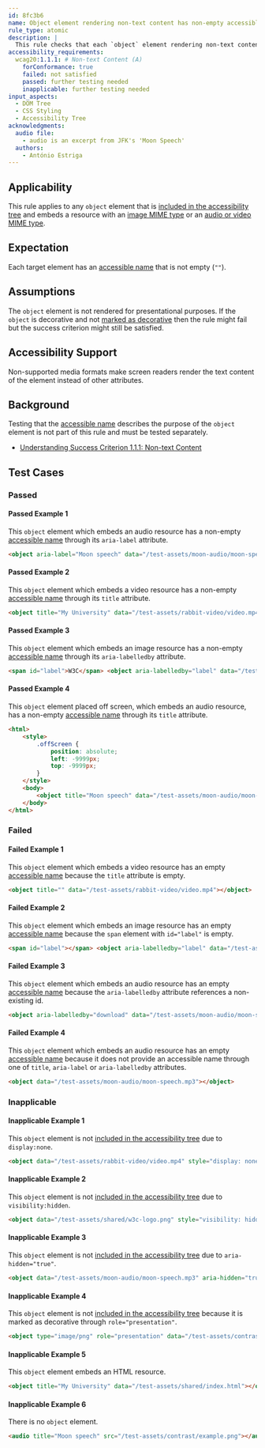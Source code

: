 ```yaml
---
id: 8fc3b6
name: Object element rendering non-text content has non-empty accessible name
rule_type: atomic
description: |
  This rule checks that each `object` element rendering non-text content has a non-empty accessible name.
accessibility_requirements:
  wcag20:1.1.1: # Non-text Content (A)
    forConformance: true
    failed: not satisfied
    passed: further testing needed
    inapplicable: further testing needed
input_aspects:
  - DOM Tree
  - CSS Styling
  - Accessibility Tree
acknowledgments:
  audio file:
    - audio is an excerpt from JFK's 'Moon Speech'
  authors:
    - António Estriga
---
```


## Applicability

This rule applies to any `object` element that is [included in the accessibility tree][] and embeds a resource with an [image MIME type](https://mimesniff.spec.whatwg.org/#image-mime-type) or an [audio or video MIME type](https://mimesniff.spec.whatwg.org/#audio-or-video-mime-type).

## Expectation

Each target element has an [accessible name][] that is not empty (`""`).

## Assumptions

The `object` element is not rendered for presentational purposes. If the `object` is decorative and not [marked as decorative][] then the rule might fail but the success criterion might still be satisfied.

## Accessibility Support

Non-supported media formats make screen readers render the text content of the element instead of other attributes.

## Background

Testing that the [accessible name][] describes the purpose of the `object` element is not part of this rule and must be tested separately.

- [Understanding Success Criterion 1.1.1: Non-text Content](https://www.w3.org/WAI/WCAG21/Understanding/non-text-content.html)

## Test Cases

### Passed

#### Passed Example 1

This `object` element which embeds an audio resource has a non-empty [accessible name][] through its `aria-label` attribute.

```html
<object aria-label="Moon speech" data="/test-assets/moon-audio/moon-speech.mp3"></object>
```

#### Passed Example 2

This `object` element which embeds a video resource has a non-empty [accessible name][] through its `title` attribute.

```html
<object title="My University" data="/test-assets/rabbit-video/video.mp4"></object>
```

#### Passed Example 3

This `object` element which embeds an image resource has a non-empty [accessible name][] through its `aria-labelledby` attribute.

```html
<span id="label">W3C</span> <object aria-labelledby="label" data="/test-assets/shared/w3c-logo.png"></object>
```

#### Passed Example 4

This `object` element placed off screen, which embeds an audio resource, has a non-empty [accessible name][] through its `title` attribute.

```html
<html>
	<style>
		.offScreen {
			position: absolute;
			left: -9999px;
			top: -9999px;
		}
	</style>
	<body>
		<object title="Moon speech" data="/test-assets/moon-audio/moon-speech.mp3" class="offScreen"></object>
	</body>
</html>
```

### Failed

#### Failed Example 1

This `object` element which embeds a video resource has an empty [accessible name][] because the `title` attribute is empty.

```html
<object title="" data="/test-assets/rabbit-video/video.mp4"></object>
```

#### Failed Example 2

This `object` element which embeds an image resource has an empty [accessible name][] because the `span` element with `id="label"` is empty.

```html
<span id="label"></span> <object aria-labelledby="label" data="/test-assets/shared/w3c-logo.png"></object>
```

#### Failed Example 3

This `object` element which embeds an audio resource has an empty [accessible name][] because the `aria-labelledby` attribute references a non-existing id.

```html
<object aria-labelledby="download" data="/test-assets/moon-audio/moon-speech.mp3"></object>
```

#### Failed Example 4

This `object` element which embeds an audio resource has an empty [accessible name][] because it does not provide an accessible name through one of `title`, `aria-label` or `aria-labelledby` attributes.

```html
<object data="/test-assets/moon-audio/moon-speech.mp3"></object>
```

### Inapplicable

#### Inapplicable Example 1

This `object` element is not [included in the accessibility tree][] due to `display:none`.

```html
<object data="/test-assets/rabbit-video/video.mp4" style="display: none;"></object>
```

#### Inapplicable Example 2

This `object` element is not [included in the accessibility tree][] due to `visibility:hidden`.

```html
<object data="/test-assets/shared/w3c-logo.png" style="visibility: hidden;"></object>
```

#### Inapplicable Example 3

This `object` element is not [included in the accessibility tree][] due to `aria-hidden="true"`.

```html
<object data="/test-assets/moon-audio/moon-speech.mp3" aria-hidden="true"></object>
```

#### Inapplicable Example 4

This `object` element is not [included in the accessibility tree][] because it is marked as decorative through `role="presentation"`.

```html
<object type="image/png" role="presentation" data="/test-assets/contrast/example.png"></object>
```

#### Inapplicable Example 5

This `object` element embeds an HTML resource.

```html
<object title="My University" data="/test-assets/shared/index.html"></object>
```

#### Inapplicable Example 6

There is no `object` element.

```html
<audio title="Moon speech" src="/test-assets/contrast/example.png"></audio>
```


[accessible name]: #accessible-name 'Definition of accessible name'
[included in the accessibility tree]: #included-in-the-accessibility-tree 'Definition of included in the accessibility tree'
[marked as decorative]: #marked-as-decorative 'Definition of Marked as decorative'
